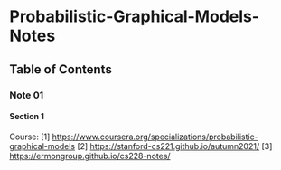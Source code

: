 # Probabilistic-Graphical-Models-Notes

## Table of Contents

### Note 01
#### Section 1


Course:
[1] https://www.coursera.org/specializations/probabilistic-graphical-models
[2] https://stanford-cs221.github.io/autumn2021/
[3] https://ermongroup.github.io/cs228-notes/
